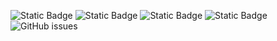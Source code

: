 ![Static Badge](https://img.shields.io/badge/blacklists-60-000000) ![Static Badge](https://img.shields.io/badge/blacklisted-2924390-cc0000) ![Static Badge](https://img.shields.io/badge/whitelisted-2242-00CC00) ![Static Badge](https://img.shields.io/badge/streaming_blacklist-28106-000000) ![GitHub issues](https://img.shields.io/github/issues/fabriziosalmi/blacklists)
